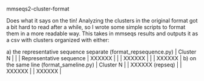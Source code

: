 mmseqs2-cluster-format

Does what it says on the tin! Analyzing the clusters in the original format got a bit hard to read after a while, so I wrote some simple scripts to format them in a more readable way. This takes in mmseqs results and outputs it as a csv with clusters organized with either:

a) the representative sequence separate (format_repsequence.py)
    | Cluster N               |        |
    | Representative sequence | XXXXXX |
    |                         | XXXXXX |
    |                         | XXXXXX |
b) on the same line (format_sameline.py)
    | Cluster N       | 
    | XXXXXX (repseq) | 
    | XXXXXX          |
    | XXXXXX          |
